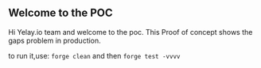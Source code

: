## Welcome to the POC
Hi Yelay.io team and welcome to the poc.
This Proof of concept shows the gaps problem in production.

to run it,use:
``forge clean``
and then
``forge test -vvvv``